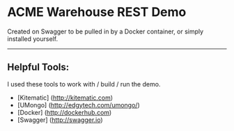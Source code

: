 ACME Warehouse REST Demo
========
Created on Swagger to be pulled in by a Docker container, or simply installed yourself.

----------
Helpful Tools: 
---------
I used these tools to work with / build / run the demo.
- [Kitematic] (http://kitematic.com)
- [UMongo] (http://edgytech.com/umongo/)
- [Docker] (http://dockerhub.com)
- [Swagger] (http://swagger.io)
